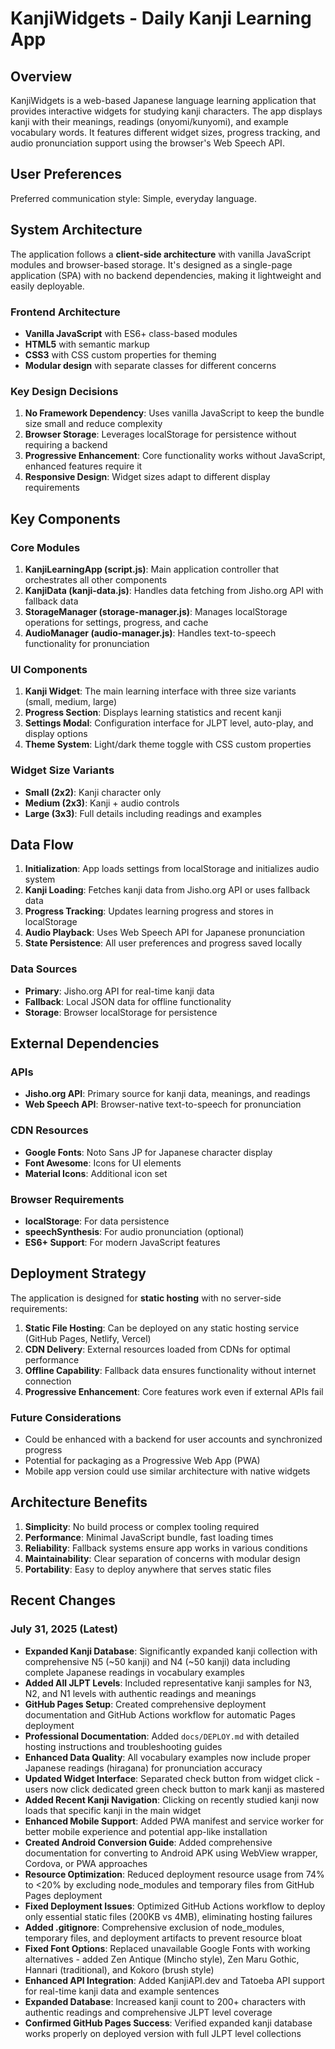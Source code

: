 # KanjiWidgets - Daily Kanji Learning App

## Overview

KanjiWidgets is a web-based Japanese language learning application that provides interactive widgets for studying kanji characters. The app displays kanji with their meanings, readings (onyomi/kunyomi), and example vocabulary words. It features different widget sizes, progress tracking, and audio pronunciation support using the browser's Web Speech API.

## User Preferences

Preferred communication style: Simple, everyday language.

## System Architecture

The application follows a **client-side architecture** with vanilla JavaScript modules and browser-based storage. It's designed as a single-page application (SPA) with no backend dependencies, making it lightweight and easily deployable.

### Frontend Architecture
- **Vanilla JavaScript** with ES6+ class-based modules
- **HTML5** with semantic markup
- **CSS3** with CSS custom properties for theming
- **Modular design** with separate classes for different concerns

### Key Design Decisions
1. **No Framework Dependency**: Uses vanilla JavaScript to keep the bundle size small and reduce complexity
2. **Browser Storage**: Leverages localStorage for persistence without requiring a backend
3. **Progressive Enhancement**: Core functionality works without JavaScript, enhanced features require it
4. **Responsive Design**: Widget sizes adapt to different display requirements

## Key Components

### Core Modules

1. **KanjiLearningApp (script.js)**: Main application controller that orchestrates all other components
2. **KanjiData (kanji-data.js)**: Handles data fetching from Jisho.org API with fallback data
3. **StorageManager (storage-manager.js)**: Manages localStorage operations for settings, progress, and cache
4. **AudioManager (audio-manager.js)**: Handles text-to-speech functionality for pronunciation

### UI Components

1. **Kanji Widget**: The main learning interface with three size variants (small, medium, large)
2. **Progress Section**: Displays learning statistics and recent kanji
3. **Settings Modal**: Configuration interface for JLPT level, auto-play, and display options
4. **Theme System**: Light/dark theme toggle with CSS custom properties

### Widget Size Variants
- **Small (2x2)**: Kanji character only
- **Medium (2x3)**: Kanji + audio controls
- **Large (3x3)**: Full details including readings and examples

## Data Flow

1. **Initialization**: App loads settings from localStorage and initializes audio system
2. **Kanji Loading**: Fetches kanji data from Jisho.org API or uses fallback data
3. **Progress Tracking**: Updates learning progress and stores in localStorage
4. **Audio Playback**: Uses Web Speech API for Japanese pronunciation
5. **State Persistence**: All user preferences and progress saved locally

### Data Sources
- **Primary**: Jisho.org API for real-time kanji data
- **Fallback**: Local JSON data for offline functionality
- **Storage**: Browser localStorage for persistence

## External Dependencies

### APIs
- **Jisho.org API**: Primary source for kanji data, meanings, and readings
- **Web Speech API**: Browser-native text-to-speech for pronunciation

### CDN Resources
- **Google Fonts**: Noto Sans JP for Japanese character display
- **Font Awesome**: Icons for UI elements
- **Material Icons**: Additional icon set

### Browser Requirements
- **localStorage**: For data persistence
- **speechSynthesis**: For audio pronunciation (optional)
- **ES6+ Support**: For modern JavaScript features

## Deployment Strategy

The application is designed for **static hosting** with no server-side requirements:

1. **Static File Hosting**: Can be deployed on any static hosting service (GitHub Pages, Netlify, Vercel)
2. **CDN Delivery**: External resources loaded from CDNs for optimal performance
3. **Offline Capability**: Fallback data ensures functionality without internet connection
4. **Progressive Enhancement**: Core features work even if external APIs fail

### Future Considerations
- Could be enhanced with a backend for user accounts and synchronized progress
- Potential for packaging as a Progressive Web App (PWA)
- Mobile app version could use similar architecture with native widgets

## Architecture Benefits

1. **Simplicity**: No build process or complex tooling required
2. **Performance**: Minimal JavaScript bundle, fast loading times
3. **Reliability**: Fallback systems ensure app works in various conditions
4. **Maintainability**: Clear separation of concerns with modular design
5. **Portability**: Easy to deploy anywhere that serves static files

## Recent Changes

### July 31, 2025 (Latest)
- **Expanded Kanji Database**: Significantly expanded kanji collection with comprehensive N5 (~50 kanji) and N4 (~50 kanji) data including complete Japanese readings in vocabulary examples
- **Added All JLPT Levels**: Included representative kanji samples for N3, N2, and N1 levels with authentic readings and meanings
- **GitHub Pages Setup**: Created comprehensive deployment documentation and GitHub Actions workflow for automatic Pages deployment
- **Professional Documentation**: Added `docs/DEPLOY.md` with detailed hosting instructions and troubleshooting guides
- **Enhanced Data Quality**: All vocabulary examples now include proper Japanese readings (hiragana) for pronunciation accuracy
- **Updated Widget Interface**: Separated check button from widget click - users now click dedicated green check button to mark kanji as mastered
- **Added Recent Kanji Navigation**: Clicking on recently studied kanji now loads that specific kanji in the main widget
- **Enhanced Mobile Support**: Added PWA manifest and service worker for better mobile experience and potential app-like installation
- **Created Android Conversion Guide**: Added comprehensive documentation for converting to Android APK using WebView wrapper, Cordova, or PWA approaches
- **Resource Optimization**: Reduced deployment resource usage from 74% to <20% by excluding node_modules and temporary files from GitHub Pages deployment
- **Fixed Deployment Issues**: Optimized GitHub Actions workflow to deploy only essential static files (200KB vs 4MB), eliminating hosting failures
- **Added .gitignore**: Comprehensive exclusion of node_modules, temporary files, and deployment artifacts to prevent resource bloat
- **Fixed Font Options**: Replaced unavailable Google Fonts with working alternatives - added Zen Antique (Mincho style), Zen Maru Gothic, Hannari (traditional), and Kokoro (brush style)
- **Enhanced API Integration**: Added KanjiAPI.dev and Tatoeba API support for real-time kanji data and example sentences
- **Expanded Database**: Increased kanji count to 200+ characters with authentic readings and comprehensive JLPT level coverage
- **Confirmed GitHub Pages Success**: Verified expanded kanji database works properly on deployed version with full JLPT level collections